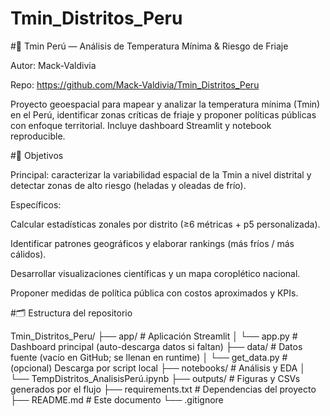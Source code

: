 # Tmin_Distritos_Peru

#🧊 Tmin Perú — Análisis de Temperatura Mínima & Riesgo de Friaje

Autor: Mack-Valdivia

Repo: https://github.com/Mack-Valdivia/Tmin_Distritos_Peru

Proyecto geoespacial para mapear y analizar la temperatura mínima (Tmin) en el Perú, identificar zonas críticas de friaje y proponer políticas públicas con enfoque territorial. Incluye dashboard Streamlit y notebook reproducible.

#🎯 Objetivos

Principal: caracterizar la variabilidad espacial de la Tmin a nivel distrital y detectar zonas de alto riesgo (heladas y oleadas de frío).

Específicos:

Calcular estadísticas zonales por distrito (≥6 métricas + p5 personalizada).

Identificar patrones geográficos y elaborar rankings (más fríos / más cálidos).

Desarrollar visualizaciones científicas y un mapa coroplético nacional.

Proponer medidas de política pública con costos aproximados y KPIs.


#🗂️ Estructura del repositorio

Tmin_Distritos_Peru/
├── app/                      # Aplicación Streamlit
│   └── app.py               # Dashboard principal (auto-descarga datos si faltan)
├── data/                     # Datos fuente (vacío en GitHub; se llenan en runtime)
│   └── get_data.py          # (opcional) Descarga por script local
├── notebooks/                # Análisis y EDA
│   └── TempDistritos_AnalisisPerú.ipynb
├── outputs/                  # Figuras y CSVs generados por el flujo
├── requirements.txt          # Dependencias del proyecto
├── README.md                 # Este documento
└── .gitignore














